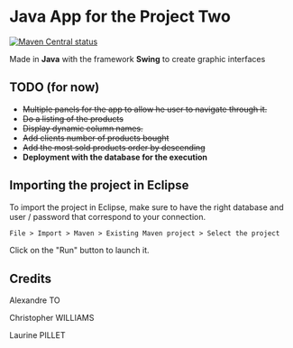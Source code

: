 # Java App for the Project Two

[![Maven Central status](https://img.shields.io/maven-central/v/com.atlassian.commonmark/commonmark.svg)](https://search.maven.org/#search%7Cga%7C1%7Cg%3A%22com.atlassian.commonmark%22)

Made in **Java** with the framework **Swing** to create graphic interfaces

## TODO (for now)

- ~~Multiple panels for the app to allow he user to navigate through it.~~
- ~~Do a listing of the products~~
- ~~Display dynamic column names.~~
- ~~Add clients number of products bought~~
- ~~Add the most sold products order by descending~~
- **Deployment with the database for the execution**

## Importing the project in Eclipse

To import the project in Eclipse, make sure to have the right database and user / password that correspond to your connection.

``` Markdown
File > Import > Maven > Existing Maven project > Select the project
```

Click on the "Run" button to launch it.

## Credits

Alexandre TO

Christopher WILLIAMS

Laurine PILLET
